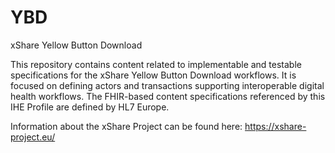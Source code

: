 # YBD
xShare Yellow Button Download

This repository contains content related to  implementable and testable specifications for the xShare Yellow Button Download workflows. It is focused on defining actors and transactions supporting interoperable digital health workflows. The FHIR-based content specifications referenced by this IHE Profile are defined by HL7 Europe.

Information about the xShare Project can be found here: https://xshare-project.eu/
